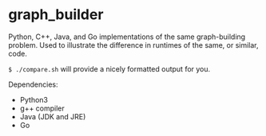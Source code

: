 # graph_builder

Python, C++, Java, and Go implementations of the same graph-building problem. Used to illustrate the difference in runtimes of the same, or similar, code.

<code>$ ./compare.sh</code> will provide a nicely formatted output for you.

Dependencies:
<ul>
   <li>Python3</li>
   <li>g++ compiler</li>
   <li>Java (JDK and JRE)</li>
   <li>Go</li> 
</ul>
